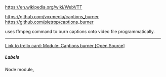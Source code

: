 https://en.wikipedia.org/wiki/WebVTT

https://github.com/voxmedia/captions_burner
https://github.com/pietrop/captions_burner

uses ffmpeg command to burn captions onto video file programmatically.

---

[Link to trello card: Module: Captions burner [Open Source]](https://trello.com/c/hGa9Toa8)

##### Labels

Node module, 